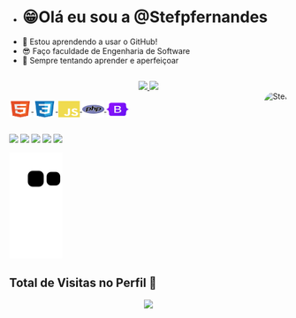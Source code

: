 - # 😁Olá eu sou a @Stefpfernandes
- 🤯 Estou aprendendo a usar o GitHub!
- 😎 Faço faculdade de Engenharia de Software
- 🧐 Sempre tentando aprender e aperfeiçoar

##

<div align="center">
  <a href="https://github.com/Stefpfernandes">
  <img height="140em" src="https://github-readme-stats.vercel.app/api?username=Stefpfernandes&show_icons=true&theme=cobalt&include_all_commits=true&count_private=true"/>
  <img height="140em" src="https://github-readme-stats.vercel.app/api/top-langs/?username=Stefpfernandes&layout=compact&langs_count=7&theme=cobalt"/>
</div>
  
  <img align="right" alt="Stef" height="110" style="border-radius:50px;"  src="https://cdn.discordapp.com/attachments/897841875149529093/897842048617574420/1631910962164.png">

  <div style="display: inline_block"><br>
  <img align="center" alt="Stef-HTML" height="30" width="40" src="https://raw.githubusercontent.com/devicons/devicon/master/icons/html5/html5-original.svg">
  <img align="center" alt="Stef-CSS" height="30" width="40" src="https://raw.githubusercontent.com/devicons/devicon/master/icons/css3/css3-original.svg">
  <img align="center" alt="Stef-Js" height="30" width="40" src="https://raw.githubusercontent.com/devicons/devicon/master/icons/javascript/javascript-plain.svg">
  <img align="center" alt="Stef-CSS" height="30" width="40" src="https://raw.githubusercontent.com/devicons/devicon/master/icons/php/php-original.svg">
    <img align="center" alt="Stef-CSS" height="30" width="40" src="https://raw.githubusercontent.com/devicons/devicon/master/icons/bootstrap/bootstrap-original.svg">
</div>
  
  ##
  
  <div>
     <a href="https://www.youtube.com/channel/UCntgAxA-q6Dr2cSn2KFa73g" target="_blank"><img src="https://img.shields.io/badge/YouTube-FF0000?style=for-the-badge&logo=youtube&logoColor=white" target="_blank"></a>
  <a href="https://www.instagram.com/stef_p.fernandes" target="_blank"><img src="https://img.shields.io/badge/-Instagram-%23E4405F?style=for-the-badge&logo=instagram&logoColor=white" target="_blank"></a>
 	<a href="https://www.twitch.tv/loufoptions" target="_blank"><img src="https://img.shields.io/badge/Twitch-9146FF?style=for-the-badge&logo=twitch&logoColor=white" target="_blank"></a>
  <a href = "mailto:stefaniepereirafernandes@gmail.com"><img src="https://img.shields.io/badge/-Gmail-%23333?style=for-the-badge&logo=gmail&logoColor=white" target="_blank"></a>
  <a href="https://www.linkedin.com/in/stefaniepfernandes/" target="_blank"><img src="https://img.shields.io/badge/-LinkedIn-%230077B5?style=for-the-badge&logo=linkedin&logoColor=white" target="_blank"></a> 
  </div>
  
  ![Snake animation](https://github.com/rafaballerini/rafaballerini/blob/output/github-contribution-grid-snake.svg)
  
   ## Total de Visitas no Perfil 👀 <br>
 <p align="center"> 
   <img alingn="center" src="https://profile-counter.glitch.me/Stefpfernandes/count.svg" />
 </p>

</p>
